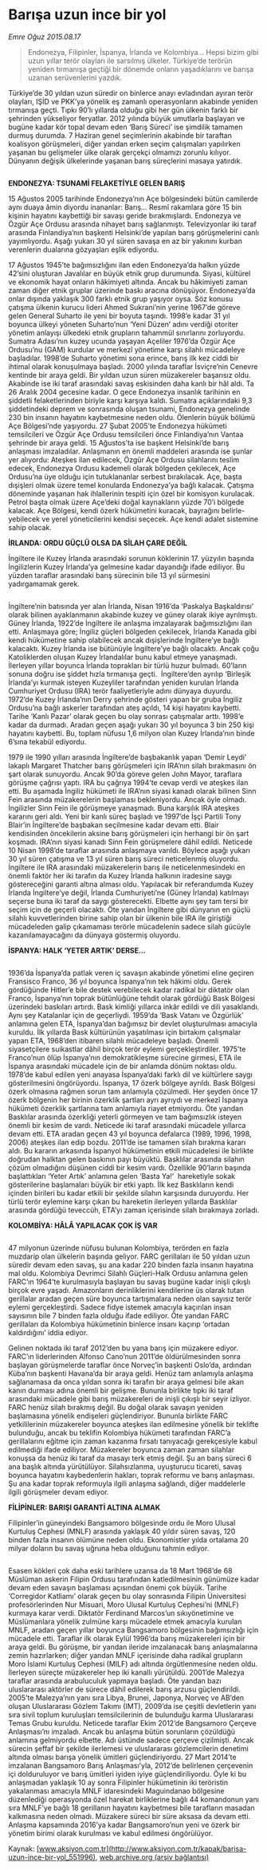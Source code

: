 # Barışa uzun ince bir yol

*Emre Oğuz 2015.08.17*

<div class="pNewsDetailMainContent ctx_content" itemprop="articleBody">
 <blockquote>
  <p>
   Endonezya, Filipinler, İspanya, İrlanda ve Kolombiya… Hepsi bizim gibi uzun yıllar terör olayları ile sarsılmış ülkeler. Türkiye’de terörün yeniden tırmanışa geçtiği bir dönemde onların yaşadıklarını ve barışa uzanan serüvenlerini yazdık.
  </p>
 </blockquote>
 <p>
  Türkiye’de 30 yıldan uzun süredir on binlerce anayı evladından ayıran terör olayları, IŞİD ve PKK’ya yönelik eş zamanlı operasyonların akabinde yeniden tırmanışa geçti. Tıpkı 90’lı yıllarda olduğu gibi her gün ülkenin farklı bir şehrinden yükseliyor feryatlar. 2012 yılında büyük umutlarla başlayan ve bugüne kadar kör topal devam eden ‘Barış Süreci’ ise şimdilik tamamen durmuş durumda. 7 Haziran genel seçimlerinin akabinde bir taraftan koalisyon görüşmeleri, diğer yandan erken seçim çalışmaları yapılırken yaşanan bu gelişmeler ülke olarak gerçekçi olmamızı zorunlu kılıyor. Dünyanın değişik ülkelerinde yaşanan barış süreçlerini masaya yatırdık.
 </p>
 <p>
  <img alt="" src="http://web.archive.org/web/20151216181208im_/http://medya.aksiyon.com.tr//aksiyon/2015/08/18/570846.jpg "/>
 </p>
 <p>
  <strong>
   ENDONEZYA: TSUNAMİ FELAKETİYLE GELEN BARIŞ
  </strong>
 </p>
 <p>
  15 Ağustos 2005 tarihinde Endonezya’nın Açe bölgesindeki bütün camilerde aynı duaya âmin diyordu inananlar: Barış… Resmî rakamlara göre 15 bin kişinin hayatını kaybettiği bir savaşı geride bırakmışlardı. Endonezya ve Özgür Açe Ordusu arasında nihayet barış sağlanmıştı. Televizyonlar iki taraf arasında Finlandiya’nın başkenti Helsinki’de yapılan barış görüşmelerini canlı yayımlıyordu. Aşağı yukarı 30 yıl süren savaşa en az bir yakınını kurban verenlerin dualarına gözyaşları eşlik ediyordu.
 </p>
 <p>
  17 Ağustos 1945’te bağımsızlığını ilan eden Endonezya’da halkın yüzde 42’sini oluşturan Javalılar en büyük etnik grup durumunda. Siyasi, kültürel ve ekonomik hayat onların hâkimiyeti altında. Ancak bu hâkimiyeti zaman zaman diğer etnik gruplar üzerinde baskı aracına dönüşüyor. Endonezya’da onlar dışında yaklaşık 300 farklı etnik grup yaşıyor oysa. Söz konusu çatışma ülkenin kurucu lideri Ahmed Sukrani’nin yerine 1967’de göreve gelen General Suharto ile yeni bir boyuta taşındı. 1998’e kadar 31 yıl boyunca ülkeyi yöneten Suharto’nun ‘Yeni Düzen’ adını verdiği otoriter yönetim anlayışı ülkedeki etnik grupların tahammül sınırlarını zorluyordu. Sumatra Adası’nın kuzey ucunda yaşayan Açeliler 1976’da Özgür Açe Ordusu’nu (GAM) kurdular ve merkezî yönetime karşı silahlı mücadeleye başladılar. 1998’de Suharto yönetimi sona erince, barış ilk kez ciddi bir ihtimal olarak konuşulmaya başladı. 2000 yılında taraflar İsviçre’nin Cenevre kentinde bir araya geldi. Bir yıldan uzun süren müzakereler başarısız oldu. Akabinde ise iki taraf arasındaki savaş eskisinden daha kanlı bir hâl aldı. Ta 26 Aralık 2004 gecesine kadar. O gece Endonezya insanlık tarihinin en şiddetli felaketlerinden biriyle karşı karşıya kaldı. Sumatra açıklarındaki 9,3 şiddetindeki deprem ve sonrasında oluşan tsunami, Endonezya genelinde 230 bin insanın hayatını kaybetmesine neden oldu. Ölenlerin büyük bölümü Açe Bölgesi’nde yaşıyordu. 27 Şubat 2005’te Endonezya hükümeti temsilcileri ve Özgür Açe Ordusu temsilcileri önce Finlandiya’nın Vantaa şehrinde bir araya geldi. 15 Ağustos’ta ise başkent Helsinki’de barış anlaşması imzaladılar. Anlaşmanın en önemli maddeleri arasında ise şunlar yer alıyordu: Ateşkes ilan edilecek, Özgür Açe Ordusu silahlarını teslim edecek, Endonezya Ordusu kademeli olarak bölgeden çekilecek, Açe Ordusu’na üye olduğu için tutuklananlar serbest bırakılacak. Açe, başta dışişleri olmak üzere temel konularda Endonezya’ya bağlı kalacak. Çatışma döneminde yaşanan hak ihlallerinin tespiti için özel bir komisyon kurulacak. Petrol başta olmak üzere Açe’deki doğal kaynakların yüzde 70’i bölgede kalacak. Açe Bölgesi, kendi özerk hükümetini kuracak, bayrağını belirle-yebilecek ve yerel yöneticilerini kendisi seçecek. Açe kendi adalet sistemine sahip olacak.
 </p>
 <p>
  <strong>
   İRLANDA: ORDU GÜÇLÜ OLSA DA SİLAH ÇARE DEĞİL
  </strong>
 </p>
 <p>
  İngiltere ile Kuzey İrlanda arasındaki sorunun köklerinin 17. yüzyılın başında İngilizlerin Kuzey İrlanda’ya gelmesine kadar dayandığı ifade ediliyor. Bu yüzden taraflar arasındaki barış sürecinin bile 13 yıl sürmesini yadırgamamak gerek.
 </p>
 <p>
  <img alt="" src="http://web.archive.org/web/20151216181208im_/http://medya.aksiyon.com.tr//aksiyon/2015/08/18/570847.jpg "/>
 </p>
 <p>
  İngiltere’nin batısında yer alan İrlanda, Nisan 1916’da ‘Paskalya Başkaldırısı’ olarak bilinen ayaklanmanın akabinde kuzey ve güney olarak ikiye ayrılmıştı. Güney İrlanda, 1922’de İngiltere ile anlaşma imzalayarak bağımsızlığını ilan etti. Anlaşmaya göre; İngiliz güçleri bölgeden çekilecek, İrlanda Kanada gibi kendi hükümetine sahip olabilecek ancak dışişlerinde İngiltere’ye bağlı kalacaktı. Kuzey İrlanda ise bütünüyle İngiltere’ye bağlı olacaktı. Ancak çoğu Katoliklerden oluşan Kuzey İrlandalılar bunu kabul etmeye yanaşmadı. İlerleyen yıllar boyunca İrlanda toprakları bir türlü huzur bulmadı. 60’ların sonuna doğru ise şiddet hızla tırmanışa geçti.  İngiltere’den ayrılıp ‘Birleşik İrlanda’yı kurmak isteyen Kuzeyliler tarafından yeniden kurulan İrlanda Cumhuriyet Ordusu (IRA) terör faaliyetleriyle adını dünyaya duyurdu. 1972’de Kuzey İrlanda’nın Derry şehrinde gösteri yapan bir gruba İngiliz Ordusu’na bağlı askerler tarafından ateş açıldı, 14 kişi hayatını kaybetti. Tarihe ‘Kanlı Pazar’ olarak geçen bu olay sonrası çatışmalar arttı. 1998’e kadar da durmadı. Aradan geçen aşağı yukarı 30 yıl boyunca 3 bin 250 kişi hayatını kaybetti. Bu, toplam nüfusu 1,6 milyon olan Kuzey İrlanda’nın binde 6’sına tekabül ediyordu.
 </p>
 <p>
  1979 ile 1990 yılları arasında İngiltere’de başbakanlık yapan ‘Demir Leydi’ lakaplı Margaret Thatcher barış görüşmeleri için IRA’nın silah bırakmasını ön şart olarak sunuyordu. Ancak 90’da göreve gelen John Mayor, taraflara görüşme çağrısı yaptı. IRA bu çağrıya 1994’te cevap verdi ve ateşkes ilan etti. Bu aşamada İngiliz hükümeti ile IRA’nın siyasi kanadı olarak bilinen Sinn Fein arasında müzakerelerin başlaması bekleniyordu. Ancak öyle olmadı. İngilizler Sinn Fein ile görüşmeye yanaşmadı. Buna karşılık IRA ateşkes kararını geri aldı. Yeni bir kanlı süreç başladı ve 1997’de İşçi Partili Tony Blair’in İngiltere’de başbakan seçilmesine kadar devam etti. Blair kendisinden öncekilerin aksine barış görüşmeleri için herhangi bir ön şart koşmadı. IRA’nın siyasi kanadı Sinn Fein görüşmelere dâhil edildi. Neticede 10 Nisan 1998’de taraflar arasında anlaşmaya varıldı. Böylece aşağı yukarı 30 yıl süren çatışma ve 13 yıl süren barış süreci neticelenmiş oluyordu. İngiltere ile IRA arasındaki müzakerelerin barış ile neticelenmesindeki en önemli faktör her iki tarafın da Kuzey İrlanda halkının iradesine saygı göstereceğini garanti altına alması oldu. Yapılacak bir referandumda Kuzey İrlanda İngiltere’ye değil, İrlanda Cumhuriyeti’ne (Güney İrlanda) katılmayı seçerse buna iki taraf da saygı gösterecekti. Elbette aynı şey tam tersi bir seçim için de geçerli olacaktı. Öte yandan İngiltere gibi dünyanın en güçlü silahlı kuvvetlerinden birine sahip olan bir ülkenin bile IRA ile giriştiği mücadeleden galip çıkamaması terörle mücadelenin sadece silah gücüyle kazanılamayacağını da dünyaya göstermiş oluyordu.
 </p>
 <p>
  <strong>
   İSPANYA: HALK ‘YETER ARTIK’ DERSE...
  </strong>
 </p>
 <p>
  <img alt="" src="http://web.archive.org/web/20151216181208im_/http://medya.aksiyon.com.tr//aksiyon/2015/08/18/570848.jpg "/>
 </p>
 <p>
  1936’da İspanya’da patlak veren iç savaşın akabinde yönetimi eline geçiren Fransisco Franco, 36 yıl boyunca İspanya’nın tek hâkimi oldu. Gerek gördüğünde Hitler’e bile destek verebilecek kadar radikal bir diktatör olan Franco, İspanya’nın toprak bütünlüğüne tehdit olarak gördüğü Bask Bölgesi üzerindeki baskıları artırdı. Bask kimliği yıllarca inkâr edildi ve dili yasaklandı. Aynı şey Katalanlar için de geçerliydi. 1959’da ‘Bask Vatanı ve Özgürlük’ anlamına gelen ETA, İspanya’dan bağımsız bir devlet oluşturulması amacıyla kuruldu. İlk yıllarda Bask kültürünün yaşatılması için birtakım çalışmalar yapan ETA, 1968’den itibaren silahlı mücadeleye başladı. Önemli siyasetçilere suikastlar dâhil birçok terör eylemi gerçekleştirdiler. 1975’te Franco’nun ölüp İspanya’nın demokratikleşme sürecine girmesi, ETA ile İspanya arasındaki mücadele için de bir anlamda dönüm noktası oldu. 1978’de kabul edilen yeni anayasa İspanya’daki farklı dil ve kültürlere saygı gösterilmesini öngörüyordu. İspanya, 17 özerk bölgeye ayrıldı. Bask Bölgesi özerk olmasına rağmen sorun tam anlamıyla çözülmedi. Her şeyden önce 17 özerk bölgenin her birinin özerklik şartları ayrı ayrıydı ve merkezî İspanya hükümeti özerklik şartlarına tam anlamıyla riayet etmiyordu. Öte yandan Basklılar arasında özerkliği yeterli görmeyen ve tam bağımsızlık isteyen önemli bir kesim de vardı. Neticede iki taraf arasındaki mücadele yıllarca devam etti. ETA aradan geçen 43 yıl boyunca defalarca (1989, 1996, 1998, 2006) ateşkes ilan edip bozdu. 2011’de ise tamamen silah bırakma kararı aldı. Bu kararın arkasında İspanyol hükümetinin etkili mücadelesi ile birlikte doğrudan halktan gelen baskının payı büyüktü. Basklılar arasında silahın çözüm olmadığını düşünen ciddi bir kesim vardı. Özellikle 90’ların başında başlattıkları ‘Yeter Artık’ anlamına gelen ‘Basta Ya!’  hareketiyle sokak gösterilerine başlamaları büyük bir etki yaptı. İlk kez Basklıların kendi içinden birileri bu kadar etkili bir şekilde silahın karşısında duruyordu. Her türlü terör eylemine karşı çıkan bu hareketin ilerleyen yıllarda Basklılar arasında gördüğü teveccüh, ETA’yı zaman içerisinde silah bırakmaya zorladı.
 </p>
 <p>
  <strong>
   KOLOMBİYA: HÂLÂ YAPILACAK ÇOK İŞ VAR
  </strong>
 </p>
 <p>
  <img alt="" src="http://web.archive.org/web/20151216181208im_/http://medya.aksiyon.com.tr//aksiyon/2015/08/18/570849.jpg "/>
 </p>
 <p>
  47 milyonun üzerinde nüfusu bulunan Kolombiya, terörden en fazla muzdarip olan ülkelerin başında geliyor. FARC gerillaları ile 50 yıldan uzun süredir devam eden savaş, şu ana kadar 220 binden fazla insanın hayatına mal oldu. Kolombiya Devrimci Silahlı Güçleri-Halk Ordusu anlamına gelen FARC’ın 1964’te kurulmasıyla başlayan bu savaş bugüne kadar inişli çıkışlı birçok evre yaşadı. Amazonların derinliklerini kendilerine üs olarak tutan gerillalar aradan geçen süre boyunca tartışmalara neden olan sayısız terör eylemi gerçekleştirdi. Sadece fidye istemek amacıyla kaçırılan insan sayısının bile 7 binden fazla olduğu ifade ediliyor. Öte yandan FARC gerillaları da Kolombiya hükümetinin binlerce insanı kaçırıp ‘ortadan kaldırdığını’ iddia ediyor.
 </p>
 <p>
  Gelinen noktada iki taraf 2012’den bu yana barış için müzakere ediyor. FARC’ın liderlerinden Alfonso Cano’nun 2011’de öldürülmesinden sonra başlayan görüşmelerde taraflar önce Norveç’in başkenti Oslo’da, ardından Küba’nın başkenti Havana’da bir araya geldi. Henüz tam anlamıyla anlaşma sağlanamasa da onca yıldan sonra iki tarafın bir araya gelmesi bile akan kanın durması adına önemli bir gelişme. Bununla birlikte tıpkı iki taraf arasındaki mücadele gibi barış müzakereleri de inişli çıkışlı bir seyir izliyor. FARC henüz silah bırakmış değil. Bu doğal olarak savaşın yeniden başlamasına yönelik endişeleri güçlendiriyor. Bununla birlikte FARC yetkililerinin müzakereler boyunca ateşkes ilan edilmesine yönelik bir teklifte bulunduğu, ancak bu teklifin Kolombiya hükümeti tarafından FARC’a gerillalarını eğitme için zaman kazanma fırsatı tanıyacağı gerekçesiyle kabul edilmediği ifade ediliyor. Müzakereler boyunca zaman zaman silahlar konuşsa da henüz iki taraf da masayı terk etmiş değil. Şu an barış süreci 6 ana başlık altında yürütülüyor. Silahsızlanma, uyuşturucu ticareti, savaş boyunca hayatını kaybedenlerin hakları, toprak reformu ve barış anlaşması. Şu ana kadar toprak reformuyla ilgili anlaşma sağlandı, diğer maddelerle ilgili görüşmeler devam ediyor.
 </p>
 <p>
  <strong>
   FİLİPİNLER: BARIŞI GARANTİ ALTINA ALMAK
  </strong>
 </p>
 <p>
  Filipinler’in güneyindeki Bangsamoro bölgesinde ordu ile Moro Ulusal Kurtuluş Cephesi (MNLF) arasında yaklaşık 40 yıldır süren savaş, 120 binden fazla insanın ölümüne neden oldu. Ekonomistler yılda ortalama 20 milyar doların bu savaş uğruna heba olduğunu tahmin ediyor.
 </p>
 <p>
  <img alt="" src="http://web.archive.org/web/20151216181208im_/http://medya.aksiyon.com.tr//aksiyon/2015/08/18/570850.jpg "/>
 </p>
 <p>
  Esasen kökleri çok daha eski tarihlere uzansa da 18 Mart 1968’de 68 Müslüman askerin Filipin Ordusu tarafından katledilmesinin günümüze kadar devam eden savaşın başlaması açısından önemi çok büyük. Tarihe ‘Corregidor Katliamı’ olarak geçen bu olay sonrasında Filipin Üniversitesi profesörlerinden Nur Misuari, Moro Ulusal Kurtuluş Cephesi’ni (MNLF) kurmaya karar verdi. Diktatör Ferdinand Marcos’un sıkıyönetimine ve Müslümanlara yönelik zulmüne karşı mücadele etmek amacıyla kurulan MNLF, aradan geçen yıllar boyunca Bangsamoro bölgesinin bağımsızlığı için mücadele etti. Taraflar ilk olarak Eylül 1996’da barış müzakereleri için bir araya geldi. Bu görüşme, bir yandan ileride imzalanacak barış anlaşmalarına zemin hazırlarken; diğer yandan MNLF içerisinde daha radikal grupların Moro İslami Kurtuluş Cephesi (MILF) adı altında örgütlenmesine neden oldu. İlerleyen süreçte müzakereler hep iki kanallı yürütüldü. 2001’de Malezya taraflar arasında arabuluculuk yapmaya başladı. Öte yandan bazı uluslararası aktörler de sürece dâhil edilerek barış arzusu güçlendirildi. 2005’te Malezya’nın yanı sıra Libya, Brunei, Japonya, Norveç ve AB’den oluşan Uluslararası Gözlem Takımı (IMT), 2009’da ise çeşitli devletlerin yanı sıra sivil toplum kuruluşları temsilcilerinin de bulunduğu karma Uluslararası Temas Grubu kuruldu. Neticede taraflar Ekim 2012’de Bangsamoro Çerçeve Anlaşması’nı imzaladı. Ancak bu anlaşma bütün sorunların çözüldüğü anlamına gelmiyordu elbette. Adı üstünde sadece çerçeve çizilmişti. Ancak sürecin şeffaf bir şekilde ilerlemesi ve uluslararası gözlemcilerin denetimi altında olması barışa yönelik ümitleri güçlendiriyordu. 27 Mart 2014’te imzalanan Bangsamoro Barış Anlaşması’yla, 2012’de belirlenen çerçevenin içi dolduruluyor ve barış ümitleri iyiden iyiye güçlendiriliyordu. Öyle ki bu anlaşmadan yaklaşık 10 ay sonra Filipinler hükümetinin iki teröristin yakalanması amacıyla MNLF idaresindeki Maguindanao bölgesine  düzenlediği operasyonda özel harekat birliklerine bağlı 44 komandonun yanı sıra MNLF’ye bağlı 18 gerillanın hayatını kaybetmesi bile tarafların masadan kalkmasına neden olmadı. Müzakere süreci bir süre aksasa da devam etti. Anlaşma kapsamında 2016’ya kadar Bangsamoro’nun yeni ve özerk bir yönetim birimi olarak kurulması ve kabul edilmesi öngörülüyor.
 </p>
</div>


Kaynak: [www.aksiyon.com.tr](http://www.aksiyon.com.tr/kapak/barisa-uzun-ince-bir-yol_551996), [web.archive.org (arşiv bağlantısı)](http://web.archive.org/web/20151216181208/http://www.aksiyon.com.tr/kapak/barisa-uzun-ince-bir-yol_551996)
